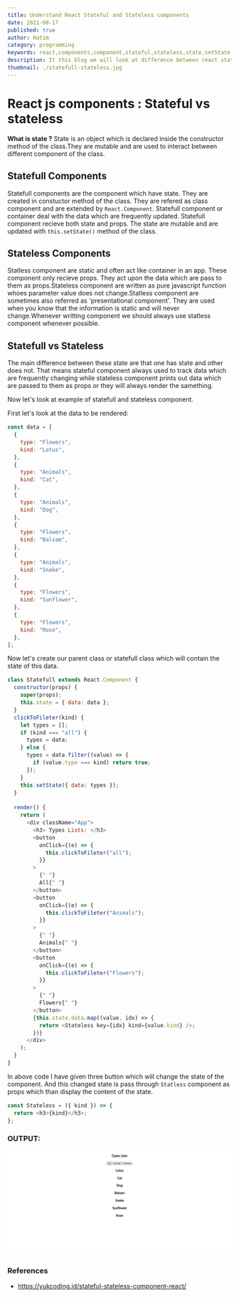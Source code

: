 ```yaml
---
title: Understand React Stateful and Stateless components
date: 2021-08-17
published: true
author: Hatim
category: programming
keywords: react,components,component,stateful,stateless,state,setState,hook,class,js,render
description: It this blog we will look at difference between react stateful and stateless components
thumbnail: ./statefull-stateless.jpg
---
```


# React js components : Stateful vs stateless

**What is state ?**
State is an object which is declared inside the constructor method of the class.They are mutable and are used to interact between different component of the class.

## Statefull Components

Statefull components are the component which have state. They are created in constuctor method of the class. They are refered as class component and are extended by `React.Component`. Statefull component or container deal with the data which are frequently updated. Statefull component recieve both state and props. The state are mutable and are updated with `this.setState()` method of the class.

## Stateless Components

Statless component are static and often act like container in an app. These component only recieve props. They act upon the data which are pass to them as props.Stateless component are written as pure javascript function whoes parameter value does not change.Statless component are sometimes also referred as 'presentational component'. They are used when you know that the information is static and will never change.Whenever writting component we should always use statless component whenever possible.

## Statefull vs Stateless

The main difference between these state are that one has state and other does not. That means stateful component always used to track data which are frequently changing while stateless component prints out data which are passed to them as props or they will always render the samething.

Now let's look at example of statefull and stateless component.

First let's look at the data to be rendered:

```javascript
const data = [
  {
    type: "Flowers",
    kind: "Lotus",
  },
  {
    type: "Animals",
    kind: "Cat",
  },
  {
    type: "Animals",
    kind: "Dog",
  },
  {
    type: "Flowers",
    kind: "Balsam",
  },
  {
    type: "Animals",
    kind: "Snake",
  },
  {
    type: "Flowers",
    kind: "Sunflower",
  },
  {
    type: "Flowers",
    kind: "Rose",
  },
];
```

Now let's create our parent class or statefull class which will contain the state of this data.

```javascript
class Statefull extends React.Component {
  constructor(props) {
    super(props);
    this.state = { data: data };
  }
  clickToFileter(kind) {
    let types = [];
    if (kind === "all") {
      types = data;
    } else {
      types = data.filter((value) => {
        if (value.type === kind) return true;
      });
    }
    this.setState({ data: types });
  }

  render() {
    return (
      <div className="App">
        <h3> Types Lists: </h3>
        <button
          onClick={(e) => {
            this.clickToFileter("all");
          }}
        >
          {" "}
          All{" "}
        </button>
        <button
          onClick={(e) => {
            this.clickToFileter("Animals");
          }}
        >
          {" "}
          Animals{" "}
        </button>
        <button
          onClick={(e) => {
            this.clickToFileter("Flowers");
          }}
        >
          {" "}
          Flowers{" "}
        </button>
        {this.state.data.map((value, idx) => {
          return <Stateless key={idx} kind={value.kind} />;
        })}
      </div>
    );
  }
}
```

In above code I have given three button which will change the state of the component.
And this changed state is pass through `Statless` component as props which than display the content of the state.

```javascript
const Stateless = ({ kind }) => {
  return <h3>{kind}</h3>;
};
```

### OUTPUT:

![Output](./output.webp)

### References

- https://yukcoding.id/stateful-stateless-component-react/
